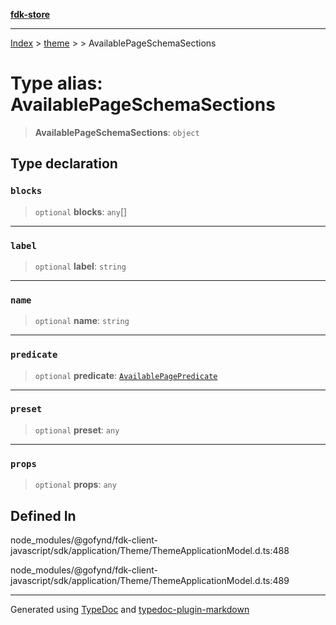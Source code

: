 [**fdk-store**](../../../README.md)
***

[Index](../../../API.md) > [theme](../../README.md) > [<internal>](../README.md) > AvailablePageSchemaSections

# Type alias: AvailablePageSchemaSections

> **AvailablePageSchemaSections**: `object`

## Type declaration

### `blocks`

> `optional` **blocks**: `any`[]

***

### `label`

> `optional` **label**: `string`

***

### `name`

> `optional` **name**: `string`

***

### `predicate`

> `optional` **predicate**: [`AvailablePagePredicate`](type-alias.AvailablePagePredicate.md)

***

### `preset`

> `optional` **preset**: `any`

***

### `props`

> `optional` **props**: `any`

## Defined In

node\_modules/@gofynd/fdk-client-javascript/sdk/application/Theme/ThemeApplicationModel.d.ts:488

node\_modules/@gofynd/fdk-client-javascript/sdk/application/Theme/ThemeApplicationModel.d.ts:489

***
Generated using [TypeDoc](https://typedoc.org/) and [typedoc-plugin-markdown](https://www.npmjs.com/package/typedoc-plugin-markdown)
